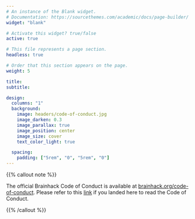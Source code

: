 ```yaml
---
# An instance of the Blank widget.
# Documentation: https://sourcethemes.com/academic/docs/page-builder/
widget: "blank"

# Activate this widget? true/false
active: true

# This file represents a page section.
headless: true

# Order that this section appears on the page.
weight: 5

title:
subtitle:

design:
  columns: "1"
  background:
    image: headers/code-of-conduct.jpg
    image_darken: 0.3
    image_parallax: true
    image_position: center
    image_size: cover
    text_color_light: true

  spacing:
    padding: ["5rem", "0", "5rem", "0"]
---
```


{{% callout note %}} 

The official Brainhack Code of Conduct is available at
[brainhack.org/code-of-conduct](https://brainhack.org/code-of-conduct). Please
refer to this [link](https://brainhack.org/code-of-conduct) if you landed here
to read the Code of Conduct. 

{{% /callout %}}
